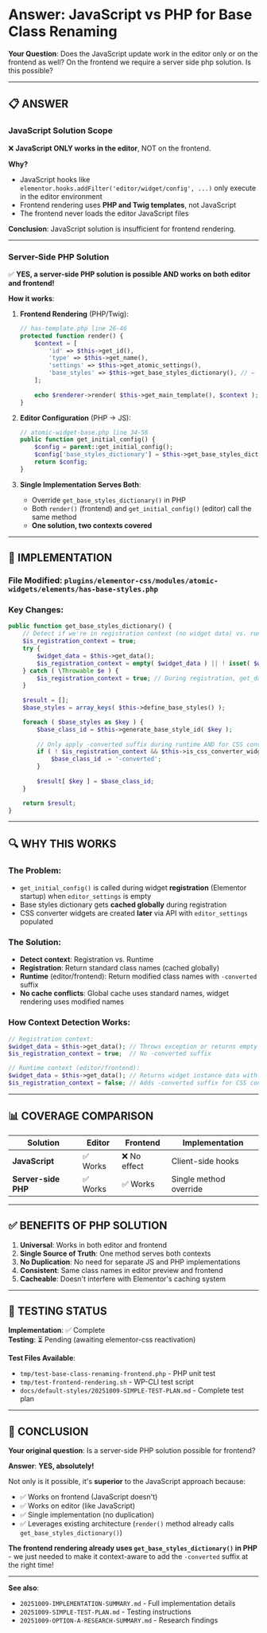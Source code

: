 # Answer: JavaScript vs PHP for Base Class Renaming

**Your Question**: Does the JavaScript update work in the editor only or on the frontend as well? On the frontend we require a server side php solution. Is this possible?

---

## 📋 **ANSWER**

### **JavaScript Solution Scope**

❌ **JavaScript ONLY works in the editor**, NOT on the frontend.

**Why?**
- JavaScript hooks like `elementor.hooks.addFilter('editor/widget/config', ...)` only execute in the editor environment
- Frontend rendering uses **PHP and Twig templates**, not JavaScript
- The frontend never loads the editor JavaScript files

**Conclusion**: JavaScript solution is insufficient for frontend rendering.

---

### **Server-Side PHP Solution**

✅ **YES, a server-side PHP solution is possible AND works on both editor and frontend!**

**How it works**:

1. **Frontend Rendering** (PHP/Twig):
   ```php
   // has-template.php line 26-46
   protected function render() {
       $context = [
           'id' => $this->get_id(),
           'type' => $this->get_name(),
           'settings' => $this->get_atomic_settings(),
           'base_styles' => $this->get_base_styles_dictionary(), // ← Called here!
       ];
       
       echo $renderer->render( $this->get_main_template(), $context );
   }
   ```

2. **Editor Configuration** (PHP → JS):
   ```php
   // atomic-widget-base.php line 34-56
   public function get_initial_config() {
       $config = parent::get_initial_config();
       $config['base_styles_dictionary'] = $this->get_base_styles_dictionary(); // ← Also called here!
       return $config;
   }
   ```

3. **Single Implementation Serves Both**:
   - Override `get_base_styles_dictionary()` in PHP
   - Both `render()` (frontend) and `get_initial_config()` (editor) call the same method
   - **One solution, two contexts covered**

---

## 🎯 **IMPLEMENTATION**

### **File Modified**: `plugins/elementor-css/modules/atomic-widgets/elements/has-base-styles.php`

### **Key Changes**:

```php
public function get_base_styles_dictionary() {
    // Detect if we're in registration context (no widget data) vs. runtime context (has data)
    $is_registration_context = true;
    try {
        $widget_data = $this->get_data();
        $is_registration_context = empty( $widget_data ) || ! isset( $widget_data['id'] );
    } catch ( \Throwable $e ) {
        $is_registration_context = true; // During registration, get_data() fails
    }
    
    $result = [];
    $base_styles = array_keys( $this->define_base_styles() );

    foreach ( $base_styles as $key ) {
        $base_class_id = $this->generate_base_style_id( $key );
        
        // Only apply -converted suffix during runtime AND for CSS converter widgets
        if ( ! $is_registration_context && $this->is_css_converter_widget() ) {
            $base_class_id .= '-converted';
        }
        
        $result[ $key ] = $base_class_id;
    }

    return $result;
}
```

---

## 🔍 **WHY THIS WORKS**

### **The Problem**:
- `get_initial_config()` is called during widget **registration** (Elementor startup) when `editor_settings` is empty
- Base styles dictionary gets **cached globally** during registration
- CSS converter widgets are created **later** via API with `editor_settings` populated

### **The Solution**:
- **Detect context**: Registration vs. Runtime
- **Registration**: Return standard class names (cached globally)
- **Runtime** (editor/frontend): Return modified class names with `-converted` suffix
- **No cache conflicts**: Global cache uses standard names, widget rendering uses modified names

### **How Context Detection Works**:
```php
// Registration context:
$widget_data = $this->get_data(); // Throws exception or returns empty
$is_registration_context = true;  // No -converted suffix

// Runtime context (editor/frontend):
$widget_data = $this->get_data(); // Returns widget instance data with ID
$is_registration_context = false; // Adds -converted suffix for CSS converter widgets
```

---

## 📊 **COVERAGE COMPARISON**

| Solution | Editor | Frontend | Implementation |
|----------|--------|----------|----------------|
| **JavaScript** | ✅ Works | ❌ No effect | Client-side hooks |
| **Server-side PHP** | ✅ Works | ✅ Works | Single method override |

---

## ✅ **BENEFITS OF PHP SOLUTION**

1. **Universal**: Works in both editor and frontend
2. **Single Source of Truth**: One method serves both contexts
3. **No Duplication**: No need for separate JS and PHP implementations
4. **Consistent**: Same class names in editor preview and frontend
5. **Cacheable**: Doesn't interfere with Elementor's caching system

---

## 🧪 **TESTING STATUS**

**Implementation**: ✅ Complete  
**Testing**: ⏳ Pending (awaiting elementor-css reactivation)

**Test Files Available**:
- `tmp/test-base-class-renaming-frontend.php` - PHP unit test
- `tmp/test-frontend-rendering.sh` - WP-CLI test script
- `docs/default-styles/20251009-SIMPLE-TEST-PLAN.md` - Complete test plan

---

## 🎯 **CONCLUSION**

**Your original question**: Is a server-side PHP solution possible for frontend?

**Answer**: **YES, absolutely!** 

Not only is it possible, it's **superior** to the JavaScript approach because:
- ✅ Works on frontend (JavaScript doesn't)
- ✅ Works on editor (like JavaScript)
- ✅ Single implementation (no duplication)
- ✅ Leverages existing architecture (`render()` method already calls `get_base_styles_dictionary()`)

**The frontend rendering already uses `get_base_styles_dictionary()` in PHP** - we just needed to make it context-aware to add the `-converted` suffix at the right time!

---

**See also**:
- `20251009-IMPLEMENTATION-SUMMARY.md` - Full implementation details
- `20251009-SIMPLE-TEST-PLAN.md` - Testing instructions
- `20251009-OPTION-A-RESEARCH-SUMMARY.md` - Research findings

